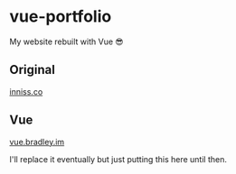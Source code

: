 # vue-portfolio
My website rebuilt with Vue 😎

## Original
[inniss.co](http://bradley.im)  
## Vue
[vue.bradley.im](http://vue.bradley.im)  
  
I'll replace it eventually but just putting this here until then.
